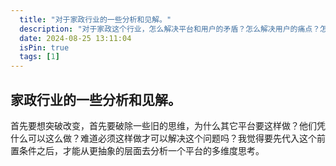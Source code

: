 ```yaml
---
  title: "对于家政行业的一些分析和见解。"
  description: "对于家政这个行业，怎么解决平台和用户的矛盾？怎么解决用户的痛点？怎么解决平台和师傅之间的矛盾？又如何解决掉平台自己本身增长的困境？"
  date: 2024-08-25 13:11:04
  isPin: true
  tags: [1]
---
```


## 家政行业的一些分析和见解。

首先要想突破改变，首先要破除一些旧的思维，为什么其它平台要这样做？他们凭什么可以这么做？难道必须这样做才可以解决这个问题吗？我觉得要先代入这个前置条件之后，才能从更抽象的层面去分析一个平台的多维度思考。

